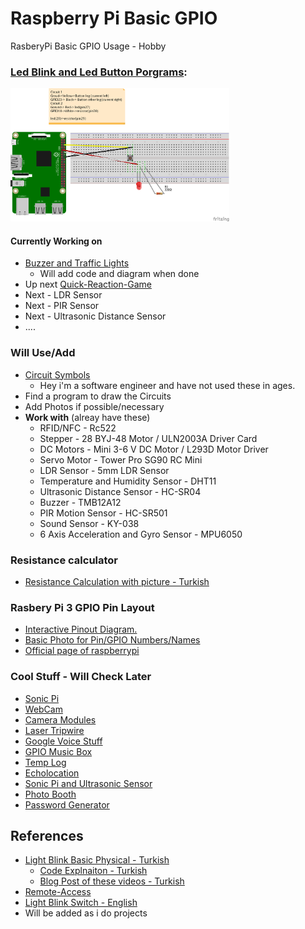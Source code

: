 # Raspberry Pi Basic GPIO
 RasberyPi Basic GPIO Usage - Hobby

### [Led Blink and Led Button Porgrams](/Led-Program):
<img src="https://github.com/omerwwazap/Raspberry-Pi-Basic-GPIO/blob/master/Led-Program/Led-Switch_bb.png" alt="Led-Switch Diagram" width="350"/>

#### Currently Working on
- [Buzzer and Traffic Lights](https://projects.raspberrypi.org/en/projects/physical-computing)
  - Will add code and diagram when done
- Up next [Quick-Reaction-Game](https://projects.raspberrypi.org/en/projects/python-quick-reaction-game)
- Next - LDR Sensor
- Next - PIR Sensor
- Next - Ultrasonic Distance Sensor 
- ....

### Will Use/Add
- [Circuit Symbols](https://www.electronicshub.org/symbols/)
  - Hey i'm a software engineer and have not used these in ages.
- Find a program to draw the Circuits
- Add Photos if possible/necessary
- **Work with** (alreay have these)
  - RFID/NFC - Rc522
  - Stepper - 28 BYJ-48 Motor / ULN2003A Driver Card
  - DC Motors -  Mini 3-6 V DC Motor / L293D Motor Driver
  - Servo Motor - Tower Pro SG90 RC Mini
  - LDR Sensor - 5mm LDR Sensor
  - Temperature and Humidity Sensor - DHT11
  - Ultrasonic Distance Sensor - HC-SR04
  - Buzzer - TMB12A12
  - PIR Motion Sensor - HC-SR501
  - Sound Sensor - KY-038
  - 6 Axis Acceleration and Gyro Sensor - MPU6050

### Resistance calculator 
- [Resistance Calculation with picture - Turkish](http://ekinoks.cu.edu.tr/direnc/)

### Rasbery Pi 3 GPIO Pin Layout
- [Interactive Pinout Diagram.](https://pinout.xyz/#)
- [Basic Photo for Pin/GPIO Numbers/Names](https://maker.robotistan.com/wp-content/uploads/2015/09/GPIO_Pi2.jpg)
- [Official page of raspberrypi](https://www.raspberrypi.org/documentation/usage/gpio/)

### Cool Stuff - Will Check Later
 - [Sonic Pi](https://projects.raspberrypi.org/en/projects/getting-started-with-sonic-pi)
 - [WebCam](https://www.raspberrypi.org/documentation/usage/webcams/README.md)
 - [Camera Modules](https://www.raspberrypi.org/documentation/usage/camera/README.md)
 - [Laser Tripwire](https://projects.raspberrypi.org/en/projects/laser-tripwire)
 - [Google Voice Stuff](https://projects.raspberrypi.org/en/projects/google-voice-aiy)
 - [GPIO Music Box](https://projects.raspberrypi.org/en/projects/gpio-music-box)
 - [Temp Log](https://projects.raspberrypi.org/en/projects/temperature-log)
 - [Echolocation ](https://projects.raspberrypi.org/en/projects/see-like-a-bat)
 - [Sonic Pi and Ultrasonic Sensor](https://projects.raspberrypi.org/en/projects/ultrasonic-theremin)
 - [Photo Booth](https://projects.raspberrypi.org/en/projects/the-all-seeing-pi)
 - [Password Generator](https://projects.raspberrypi.org/en/projects/password-generator)

## References
- [Light Blink Basic Physical - Turkish ](https://www.youtube.com/watch?v=IX-0KgDSU7M&list=PLDRcccSktQd6zXC4_ri_xxMsdgrH5MCPS&index=6)
  - [Code Explnaiton - Turkish ](https://www.youtube.com/watch?v=mrqEWLwpShM)
  - [Blog Post of these videos - Turkish ](https://maker.robotistan.com/raspberry-pi-dersleri-4-gpio-ile-led-kontrolu/)
- [Remote-Access](https://www.raspberrypi.org/documentation/remote-access/)
- [Light Blink Switch - English ](https://www.youtube.com/watch?v=U6N5pRDOrg4)
- Will be added as  i do projects
